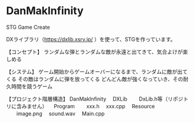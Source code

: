 # DanMakInfinity
STG Game Create

DXライブラリ（https://dxlib.xsrv.jp/ ）を使って、STGを作っています。

【コンセプト】
ランダムな弾とランダムな敵が永遠と出てきて、気合よけが楽しめる

【システム】
ゲーム開始からゲームオーバーになるまで、ランダムに敵が出てくる
その敵はランダムに弾を放ってくる
どんどん敵が強くなっていき、その耐久時間を競うゲーム

【プロジェクト階層構造】
DanMakInfinity
　DXLib
　　DxLib.h等（リポジトリに含みません）
　Program
　　xxx.h
  　xxx.cpp
　Resource
　　image.png
  　sound.wav
　Main.cpp
 
 
